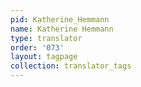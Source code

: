 ```yaml
---
pid: Katherine_Hemmann
name: Katherine Hemmann
type: translator
order: '073'
layout: tagpage
collection: translator_tags
---
```

